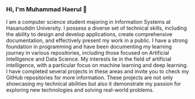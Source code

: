 ### Hi, I'm Muhammad Haerul 👋

I am a computer science student majoring in Information Systems at Hasanuddin University. I possess a diverse set of technical skills, including the ability to design and develop applications, create comprehensive documentation, and effectively present my work in a public. I have a strong foundation in programming and have been documenting my learning journey in various repositories, including those focused on Artificial Intelligence and Data Science. My interests lie in the field of artificial intelligence, with a particular focus on machine learning and deep learning. I have completed several projects in these areas and invite you to check my GitHub repositories for more information. These projects are not only showcasing my technical abilities but also it demonstrate my passion for exploring new technologies and solving real-world problems.

